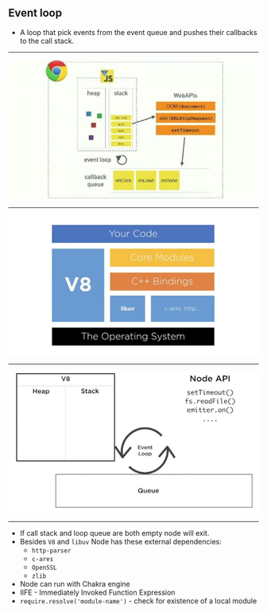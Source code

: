 ## Event loop

- A loop that pick events from the event queue and pushes their callbacks to the call stack.

---

![event loop 1](/img/event_loop_1.jpg)

---

![event loop 2](/img/event_loop_2.jpg)

---

![event loop 3](/img/event_loop_3.jpg)

---


- If call stack and loop queue are both empty node will exit.
- Besides `V8` and `libuv` Node has these external dependencies: 
  - `http-parser`
  - `c-ares`
  - `OpenSSL`
  - `zlib`
- Node can run with Chakra engine
- IIFE - Immediately Invoked Function Expression
- `require.resolve('module-name')` - check for existence of a local module
